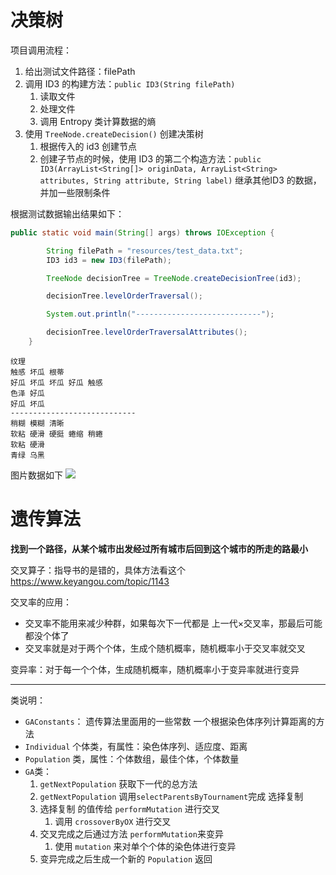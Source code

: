 # 决策树

项目调用流程：

1. 给出测试文件路径：filePath
2. 调用 ID3 的构建方法：`public ID3(String filePath)`
   1. 读取文件
   2. 处理文件
   3. 调用 Entropy 类计算数据的熵
3. 使用 `TreeNode.createDecision()` 创建决策树
   1. 根据传入的 id3 创建节点
   2. 创建子节点的时候，使用 ID3 的第二个构造方法：`public ID3(ArrayList<String[]> originData, ArrayList<String> attributes, String attribute, String label)`
      继承其他ID3 的数据，并加一些限制条件


根据测试数据输出结果如下：

```java
public static void main(String[] args) throws IOException {

        String filePath = "resources/test_data.txt";
        ID3 id3 = new ID3(filePath);

        TreeNode decisionTree = TreeNode.createDecisionTree(id3);

        decisionTree.levelOrderTraversal();

        System.out.println("----------------------------");

        decisionTree.levelOrderTraversalAttributes();
    }
```
```
纹理
触感 坏瓜 根蒂
好瓜 坏瓜 坏瓜 好瓜 触感
色泽 好瓜
好瓜 坏瓜
----------------------------
稍糊 模糊 清晰
软粘 硬滑 硬挺 蜷缩 稍蜷
软粘 硬滑
青绿 乌黑
```
图片数据如下
![](https://picgo-1314080015.cos.ap-nanjing.myqcloud.com/PIctures/202403301756268.png)

# 遗传算法

**找到一个路径，从某个城市出发经过所有城市后回到这个城市的所走的路最小**

交叉算子：指导书的是错的，具体方法看这个 https://www.keyangou.com/topic/1143

交叉率的应用：

- 交叉率不能用来减少种群，如果每次下一代都是 上一代×交叉率，那最后可能都没个体了
- 交叉率就是对于两个个体，生成个随机概率，随机概率小于交叉率就交叉

变异率：对于每一个个体，生成随机概率，随机概率小于变异率就进行变异

---

类说明：

- `GAConstants`：
  遗传算法里面用的一些常数
  一个根据染色体序列计算距离的方法
- `Individual` 个体类，有属性：染色体序列、适应度、距离
- `Population` 类，属性：个体数组，最佳个体，个体数量
- `GA`类：
  1. `getNextPopulation` 获取下一代的总方法
  2. `getNextPopulation` 调用`selectParentsByTournament`完成 选择复制
  3. 选择复制 的值传给 `performMutation` 进行交叉
     1. 调用 `crossoverByOX` 进行交叉
  4. 交叉完成之后通过方法 `performMutation`来变异
     1. 使用 `mutation` 来对单个个体的染色体进行变异
  5. 变异完成之后生成一个新的 `Population` 返回